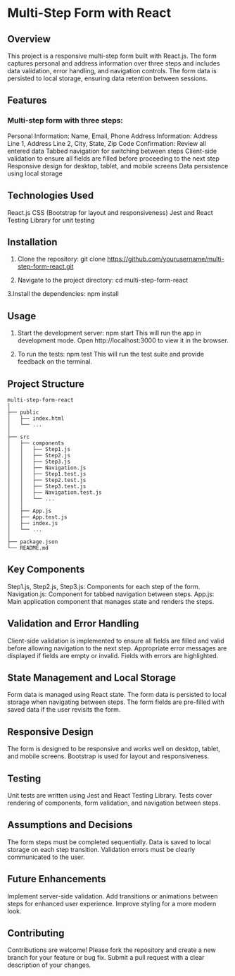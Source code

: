 # Multi-Step Form with React
## Overview
This project is a responsive multi-step form built with React.js. The form captures personal and address information over three steps and includes data validation, error handling, and navigation controls. The form data is persisted to local storage, ensuring data retention between sessions.

## Features
### Multi-step form with three steps:
Personal Information: Name, Email, Phone
Address Information: Address Line 1, Address Line 2, City, State, Zip Code
Confirmation: Review all entered data
Tabbed navigation for switching between steps
Client-side validation to ensure all fields are filled before proceeding to the next step
Responsive design for desktop, tablet, and mobile screens
Data persistence using local storage

## Technologies Used
React.js
CSS (Bootstrap for layout and responsiveness)
Jest and React Testing Library for unit testing

## Installation
1. Clone the repository:
        git clone https://github.com/yourusername/multi-step-form-react.git

2. Navigate to the project directory:
        cd multi-step-form-react

3.Install the dependencies:
        npm install

## Usage

1. Start the development server:
        npm start
This will run the app in development mode. Open http://localhost:3000 to view it in the browser.

2. To run the tests:
        npm test
This will run the test suite and provide feedback on the terminal.

## Project Structure

    multi-step-form-react
    │
    ├── public
    │   ├── index.html
    │   └── ...
    │
    ├── src
    │   ├── components
    │   │   ├── Step1.js
    │   │   ├── Step2.js
    │   │   ├── Step3.js
    │   │   ├── Navigation.js
    │   │   ├── Step1.test.js
    │   │   ├── Step2.test.js
    │   │   ├── Step3.test.js
    │   │   ├── Navigation.test.js
    │   │   └── ...
    │   │
    │   ├── App.js
    │   ├── App.test.js
    │   ├── index.js
    │   └── ...
    │
    ├── package.json
    └── README.md

## Key Components
Step1.js, Step2.js, Step3.js: Components for each step of the form.
Navigation.js: Component for tabbed navigation between steps.
App.js: Main application component that manages state and renders the steps.
    
## Validation and Error Handling
Client-side validation is implemented to ensure all fields are filled and valid before allowing navigation to the next step.
Appropriate error messages are displayed if fields are empty or invalid.
Fields with errors are highlighted.
    
## State Management and Local Storage
Form data is managed using React state.
The form data is persisted to local storage when navigating between steps.
The form fields are pre-filled with saved data if the user revisits the form.
    
## Responsive Design
The form is designed to be responsive and works well on desktop, tablet, and mobile screens.
Bootstrap is used for layout and responsiveness.

## Testing
Unit tests are written using Jest and React Testing Library.
Tests cover rendering of components, form validation, and navigation between steps.

## Assumptions and Decisions
The form steps must be completed sequentially.
Data is saved to local storage on each step transition.
Validation errors must be clearly communicated to the user.
    
## Future Enhancements
Implement server-side validation.
Add transitions or animations between steps for enhanced user experience.
Improve styling for a more modern look.

## Contributing
Contributions are welcome! Please fork the repository and create a new branch for your feature or bug fix. Submit a pull request with a clear description of your changes.
